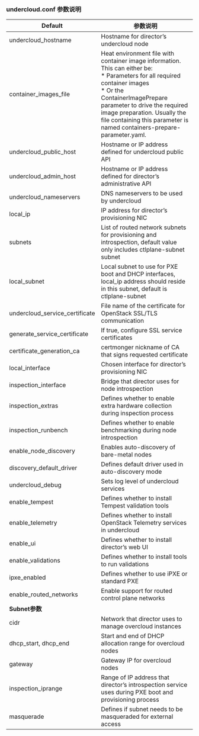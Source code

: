### undercloud.conf 参数说明

|**Default**|参数说明|
|---|---|
|undercloud_hostname|Hostname for director’s undercloud node|
|container_images_file|Heat environment file with container image information. This can either be:<br>* Parameters for all required container images<br>* Or the ContainerImagePrepare parameter to drive the required image preparation. Usually the file containing this parameter is named containers-prepare-parameter.yaml.|
|undercloud_public_host|Hostname or IP address defined for undercloud public API|
|undercloud_admin_host|Hostname or IP address defined for director’s administrative API|
|undercloud_nameservers|DNS nameservers to be used by undercloud|
|local_ip|IP address for director’s provisioning NIC|
|subnets|List of routed network subnets for provisioning and introspection, default value only includes ctlplane-subnet subnet|
|local_subnet|Local subnet to use for PXE boot and DHCP interfaces, local_ip address should reside in this subnet, default is ctlplane-subnet|
|undercloud_service_certificate|File name of the certificate for OpenStack SSL/TLS communication|
|generate_service_certificate|If true, configure SSL service certificates|
|certificate_generation_ca|certmonger nickname of CA that signs requested certificate|
|local_interface|Chosen interface for director’s provisioning NIC|
|inspection_interface|Bridge that director uses for node introspection|
|inspection_extras|Defines whether to enable extra hardware collection during inspection process|
|inspection_runbench|Defines whether to enable benchmarking during node introspection|
|enable_node_discovery|Enables auto-discovery of bare-metal nodes|
|discovery_default_driver|Defines default driver used in auto-discovery mode|
|undercloud_debug|Sets log level of undercloud services|
|enable_tempest|Defines whether to install Tempest validation tools|
|enable_telemetry|Defines whether to install OpenStack Telemetry services in undercloud|
|enable_ui|Defines whether to install director’s web UI|
|enable_validations|Defines whether to install tools to run validations|
|ipxe_enabled|Defines whether to use iPXE or standard PXE|
|enable_routed_networks|Enable support for routed control plane networks|
|**Subnet参数**||
|cidr|Network that director uses to manage overcloud instances|
|dhcp_start, dhcp_end|Start and end of DHCP allocation range for overcloud nodes|
|gateway|Gateway IP for overcloud nodes|
|inspection_iprange|Range of IP address that director’s introspection service uses during PXE boot and provisioning process|
|masquerade|Defines if subnet needs to be masqueraded for external access|




